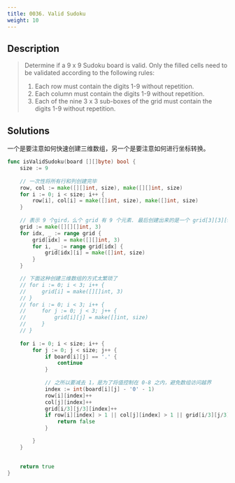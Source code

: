 ```yaml
---
title: 0036. Valid Sudoku
weight: 10
---
```


## Description

> Determine if a 9 x 9 Sudoku board is valid. Only the filled cells need to be validated according to the following rules:
> 
> 1. Each row must contain the digits 1-9 without repetition.
> 2. Each column must contain the digits 1-9 without repetition.
> 3. Each of the nine 3 x 3 sub-boxes of the grid must contain the digits 1-9 without repetition.

## Solutions

一个是要注意如何快速创建三维数组，另一个是要注意如何进行坐标转换。
```go
func isValidSudoku(board [][]byte) bool {
    size := 9
    
    // 一次性将所有行和列创建完毕
    row, col := make([][]int, size), make([][]int, size)
    for i := 0; i < size; i++ {
        row[i], col[i] = make([]int, size), make([]int, size)
    }
    
    // 表示 9 个gird，么个 grid 有 9 个元素. 最后创建出来的是一个 grid[3][3][9] 的三维数组
    grid := make([][][]int, 3)
    for idx, _ := range grid {
        grid[idx] = make([][]int, 3)
        for i, _ := range grid[idx] {
            grid[idx][i] = make([]int, size)
        }
    }

	// 下面这种创建三维数组的方式太繁琐了
    // for i := 0; i < 3; i++ {
    //     grid[i] = make([][]int, 3)
    // }
    // for i := 0; i < 3; i++ {
    //     for j := 0; j < 3; j++ {
    //         grid[i][j] = make([]int, size)
    //     }
    // }
    
    for i := 0; i < size; i++ {
        for j := 0; j < size; j++ {
            if board[i][j] == '.' {
                continue
            }
            
            // 之所以要减去 1，是为了将值控制在 0-8 之内，避免数组访问越界
            index := int(board[i][j] - '0' - 1)
            row[i][index]++
            col[j][index]++
            grid[i/3][j/3][index]++
            if row[i][index] > 1 || col[j][index] > 1 || grid[i/3][j/3][index] > 1 {
                return false
            }

        }
    }

    
    return true
}
```
